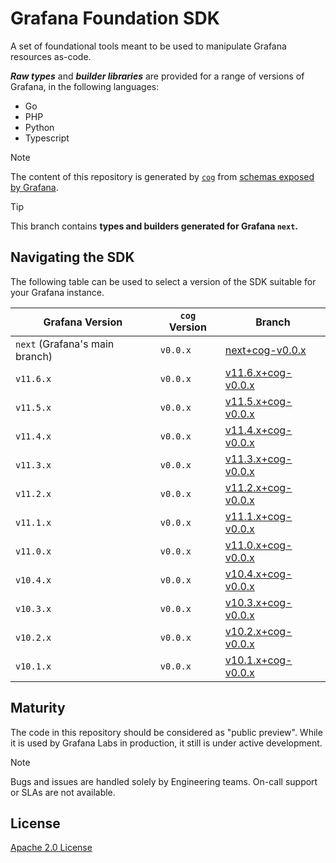 # Grafana Foundation SDK

A set of foundational tools meant to be used to manipulate Grafana resources
as-code.

**_Raw types_** and **_builder libraries_** are provided for a range
of versions of Grafana, in the following languages:

* Go
* PHP
* Python
* Typescript

> [!NOTE]
> The content of this repository is generated by [`cog`][cog] from
> [schemas exposed by Grafana][kind-registry].

> [!TIP]
> This branch contains **types and builders generated for Grafana `next`.**

## Navigating the SDK

The following table can be used to select a version of the SDK suitable for
your Grafana instance.

| Grafana Version                | `cog` Version | Branch |
| ------------------------------ | ------------- | ------ |
| `next` (Grafana's main branch) | `v0.0.x`      | [next+cog-v0.0.x](https://github.com/grafana/grafana-foundation-sdk/tree/next%2Bcog-v0.0.x) |
| `v11.6.x` | `v0.0.x`      | [v11.6.x+cog-v0.0.x](https://github.com/grafana/grafana-foundation-sdk/tree/v11.6.x%2Bcog-v0.0.x) |
| `v11.5.x` | `v0.0.x`      | [v11.5.x+cog-v0.0.x](https://github.com/grafana/grafana-foundation-sdk/tree/v11.5.x%2Bcog-v0.0.x) |
| `v11.4.x` | `v0.0.x`      | [v11.4.x+cog-v0.0.x](https://github.com/grafana/grafana-foundation-sdk/tree/v11.4.x%2Bcog-v0.0.x) |
| `v11.3.x` | `v0.0.x`      | [v11.3.x+cog-v0.0.x](https://github.com/grafana/grafana-foundation-sdk/tree/v11.3.x%2Bcog-v0.0.x) |
| `v11.2.x` | `v0.0.x`      | [v11.2.x+cog-v0.0.x](https://github.com/grafana/grafana-foundation-sdk/tree/v11.2.x%2Bcog-v0.0.x) |
| `v11.1.x` | `v0.0.x`      | [v11.1.x+cog-v0.0.x](https://github.com/grafana/grafana-foundation-sdk/tree/v11.1.x%2Bcog-v0.0.x) |
| `v11.0.x` | `v0.0.x`      | [v11.0.x+cog-v0.0.x](https://github.com/grafana/grafana-foundation-sdk/tree/v11.0.x%2Bcog-v0.0.x) |
| `v10.4.x` | `v0.0.x`      | [v10.4.x+cog-v0.0.x](https://github.com/grafana/grafana-foundation-sdk/tree/v10.4.x%2Bcog-v0.0.x) |
| `v10.3.x` | `v0.0.x`      | [v10.3.x+cog-v0.0.x](https://github.com/grafana/grafana-foundation-sdk/tree/v10.3.x%2Bcog-v0.0.x) |
| `v10.2.x` | `v0.0.x`      | [v10.2.x+cog-v0.0.x](https://github.com/grafana/grafana-foundation-sdk/tree/v10.2.x%2Bcog-v0.0.x) |
| `v10.1.x` | `v0.0.x`      | [v10.1.x+cog-v0.0.x](https://github.com/grafana/grafana-foundation-sdk/tree/v10.1.x%2Bcog-v0.0.x) |

## Maturity

The code in this repository should be considered as "public preview". While it is used by Grafana Labs in production, it still is under active development.

> [!NOTE]
> Bugs and issues are handled solely by Engineering teams. On-call support or SLAs are not available.

## License

[Apache 2.0 License](./LICENSE)

[cog]: <https://github.com/grafana/cog>
[kind-registry]: <https://github.com/grafana/kind-registry>
